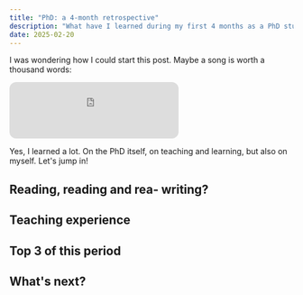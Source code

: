 ```yaml
---
title: "PhD: a 4-month retrospective"
description: "What have I learned during my first 4 months as a PhD student?"
date: 2025-02-20
---
```


I was wondering how I could start this post. Maybe a song is worth a thousand words:

<div class="flex items-center justify-center pt-8">
<iframe style="border-radius:12px; height: 100px"  src="https://open.spotify.com/embed/track/2t8yVaLvJ0RenpXUIAC52d?utm_source=generator" width="300" frameBorder="0" allowfullscreen="" allow="autoplay; clipboard-write; encrypted-media; fullscreen; picture-in-picture" loading="lazy"></iframe>
</div>

Yes, I learned a lot. On the PhD itself, on teaching and learning, but also on myself. Let's jump in!

## Reading, reading and rea- writing?

## Teaching experience

## Top 3 of this period

## What's next?
